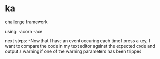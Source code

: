 # ka

challenge framework

using:
-acorn
-ace

next steps:
-Now that I have an event occuring each time I press a key, I want to compare the code in my text editor against the expected code and output a warning if one of the warning parameters has been tripped
